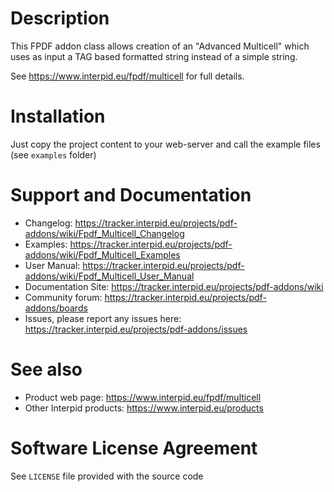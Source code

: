 # Description
This FPDF addon class allows creation of an "Advanced Multicell" which uses as input a TAG based formatted string instead of a simple string.

See <https://www.interpid.eu/fpdf/multicell> for full details. 

 
# Installation
Just copy the project content to your web-server and call the example files (see `examples` folder)

# Support and Documentation

 - Changelog: <https://tracker.interpid.eu/projects/pdf-addons/wiki/Fpdf_Multicell_Changelog>
 - Examples: <https://tracker.interpid.eu/projects/pdf-addons/wiki/Fpdf_Multicell_Examples>
 - User Manual: <https://tracker.interpid.eu/projects/pdf-addons/wiki/Fpdf_Multicell_User_Manual>
 - Documentation Site: <https://tracker.interpid.eu/projects/pdf-addons/wiki>
 - Community forum: <https://tracker.interpid.eu/projects/pdf-addons/boards>
 - Issues, please report any issues here: <https://tracker.interpid.eu/projects/pdf-addons/issues>


# See also

- Product web page: <https://www.interpid.eu/fpdf/multicell>
- Other Interpid products: <https://www.interpid.eu/products>

# Software License Agreement
See `LICENSE` file provided with the source code
